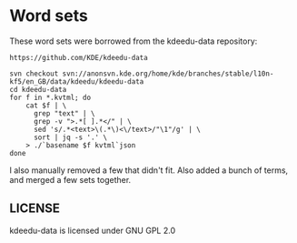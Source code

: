 # Word sets

These word sets were borrowed from the kdeedu-data repository:

```
https://github.com/KDE/kdeedu-data
```

```
svn checkout svn://anonsvn.kde.org/home/kde/branches/stable/l10n-kf5/en_GB/data/kdeedu/kdeedu-data
cd kdeedu-data
for f in *.kvtml; do
    cat $f | \
      grep "text" | \
      grep -v ">.*[ ].*</" | \
      sed 's/.*<text>\(.*\)<\/text>/"\1"/g' | \
      sort | jq -s '.' \
    > ./`basename $f kvtml`json
done
```

I also manually removed a few that didn't fit.
Also added a bunch of terms, and merged a few sets together.

## LICENSE

kdeedu-data is licensed under GNU GPL 2.0
